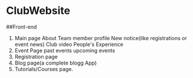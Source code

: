 # ClubWebsite
##Front-end
1. Main page
  About
  Team member profile
  New notice(like registrations or event news)
  Club video
  People's Experience
2. Event Page
  past events 
  upcoming events
3. Registration page
4. Blog page(a complete blogg App)
5. Tutorials/Courses page.
